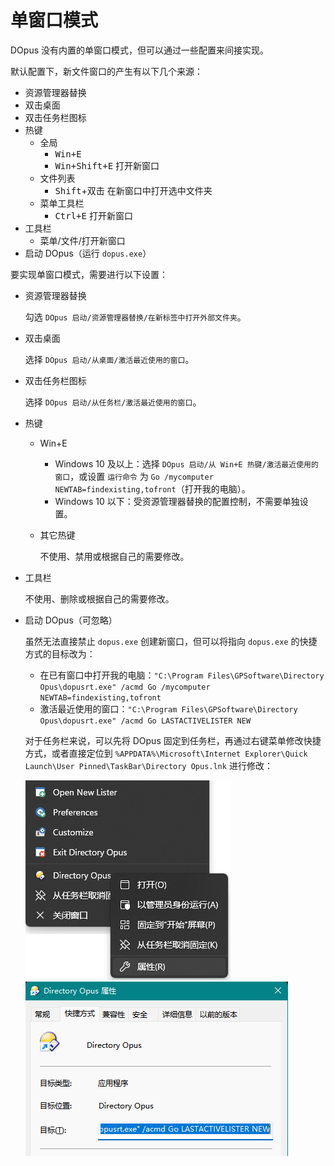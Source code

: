 # 单窗口模式
DOpus 没有内置的单窗口模式，但可以通过一些配置来间接实现。

默认配置下，新文件窗口的产生有以下几个来源：
- 资源管理器替换
- 双击桌面
- 双击任务栏图标
- 热键
  - 全局
    - <kbd><kbd>Win</kbd>+<kbd>E</kbd></kbd>
    - <kbd><kbd>Win</kbd>+<kbd>Shift</kbd>+<kbd>E</kbd></kbd> 打开新窗口
  - 文件列表
    - <kbd>Shift</kbd>+双击 在新窗口中打开选中文件夹
  - 菜单工具栏
    - <kbd><kbd>Ctrl</kbd>+<kbd>E</kbd></kbd> 打开新窗口
- 工具栏
  - 菜单/文件/打开新窗口
- 启动 DOpus（运行 `dopus.exe`）

要实现单窗口模式，需要进行以下设置：
- 资源管理器替换

  勾选 `DOpus 启动/资源管理器替换/在新标签中打开外部文件夹`。
- 双击桌面

  选择 `DOpus 启动/从桌面/激活最近使用的窗口`。
- 双击任务栏图标

  选择 `DOpus 启动/从任务栏/激活最近使用的窗口`。
- 热键

  - Win+E
    - Windows 10 及以上：选择 `DOpus 启动/从 Win+E 热键/激活最近使用的窗口`，或设置 `运行命令` 为 `Go /mycomputer NEWTAB=findexisting,tofront`（打开我的电脑）。
    - Windows 10 以下：受资源管理器替换的配置控制，不需要单独设置。
  - 其它热键

    不使用、禁用或根据自己的需要修改。
- 工具栏

  不使用、删除或根据自己的需要修改。
- 启动 DOpus（可忽略）

  虽然无法直接禁止 `dopus.exe` 创建新窗口，但可以将指向 `dopus.exe` 的快捷方式的目标改为：
  - 在已有窗口中打开我的电脑：`"C:\Program Files\GPSoftware\Directory Opus\dopusrt.exe" /acmd Go /mycomputer NEWTAB=findexisting,tofront`
  - 激活最近使用的窗口：`"C:\Program Files\GPSoftware\Directory Opus\dopusrt.exe" /acmd Go LASTACTIVELISTER NEW`
  
  对于任务栏来说，可以先将 DOpus 固定到任务栏，再通过右键菜单修改快捷方式，或者直接定位到 `%APPDATA%\Microsoft\Internet Explorer\Quick Launch\User Pinned\TaskBar\Directory Opus.lnk` 进行修改：

  ![](images/单窗口模式/任务栏.png)![](images/单窗口模式/快捷方式.png)